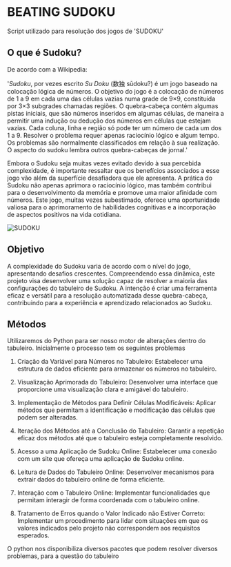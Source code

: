 # BEATING SUDOKU
Script utilizado para resolução dos jogos de 'SUDOKU'
## O que é Sudoku?
De acordo com a Wikipedia:

'*Sudoku*, por vezes escrito *Su Doku* (数独 sūdoku?) é um jogo baseado na colocação lógica de números. O objetivo do jogo é a colocação de números de 1 a 9 em cada uma das células vazias numa grade de 9×9, constituída por 3×3 subgrades chamadas regiões. O quebra-cabeça contém algumas pistas iniciais, que são números inseridos em algumas células, de maneira a permitir uma indução ou dedução dos números em células que estejam vazias. Cada coluna, linha e região só pode ter um número de cada um dos 1 a 9. Resolver o problema requer apenas raciocínio lógico e algum tempo. Os problemas são normalmente classificados em relação à sua realização. O aspecto do sudoku lembra outros quebra-cabeças de jornal.'

Embora o Sudoku seja muitas vezes evitado devido à sua percebida complexidade, é importante ressaltar que os benefícios associados a esse jogo vão além da superfície desafiadora que ele apresenta. A prática do Sudoku não apenas aprimora o raciocínio lógico, mas também contribui para o desenvolvimento da memória e promove uma maior afinidade com números. Este jogo, muitas vezes subestimado, oferece uma oportunidade valiosa para o aprimoramento de habilidades cognitivas e a incorporação de aspectos positivos na vida cotidiana.




![SUDOKU](https://github.com/Karasam0506/BEATING_SUDOKU/assets/138382119/5df8e2ad-7c39-45a3-9b1f-2e69b2065a32)




## Objetivo
A complexidade do Sudoku varia de acordo com o nível do jogo, apresentando desafios crescentes. Compreendendo essa dinâmica, este projeto visa desenvolver uma solução capaz de resolver a maioria das configurações do tabuleiro de Sudoku. A intenção é criar uma ferramenta eficaz e versátil para a resolução automatizada desse quebra-cabeça, contribuindo para a experiência e aprendizado relacionados ao Sudoku.

## Métodos
Utilizaremos do Python para ser nosso motor de alterações dentro do tabuleiro. Inicialmente o processo tem os seguintes problemas 

1. Criação da Variável para Números no Tabuleiro: Estabelecer uma estrutura de dados eficiente para armazenar os números no tabuleiro.

2. Visualização Aprimorada do Tabuleiro: Desenvolver uma interface que proporcione uma visualização clara e amigável do tabuleiro.

3. Implementação de Métodos para Definir Células Modificáveis: Aplicar métodos que permitam a identificação e modificação das células que podem ser alteradas.

4. Iteração dos Métodos até a Conclusão do Tabuleiro: Garantir a repetição eficaz dos métodos até que o tabuleiro esteja completamente resolvido.

5. Acesso a uma Aplicação de Sudoku Online: Estabelecer uma conexão com um site que ofereça uma aplicação de Sudoku online.

6. Leitura de Dados do Tabuleiro Online: Desenvolver mecanismos para extrair dados do tabuleiro online de forma eficiente.

7. Interação com o Tabuleiro Online: Implementar funcionalidades que permitam interagir de forma coordenada com o tabuleiro online.

8. Tratamento de Erros quando o Valor Indicado não Estiver Correto: Implementar um procedimento para lidar com situações em que os valores indicados pelo projeto não correspondem aos requisitos esperados.









O python nos disponibiliza diversos pacotes que podem resolver diversos problemas, para a questão do tabuleiro 
